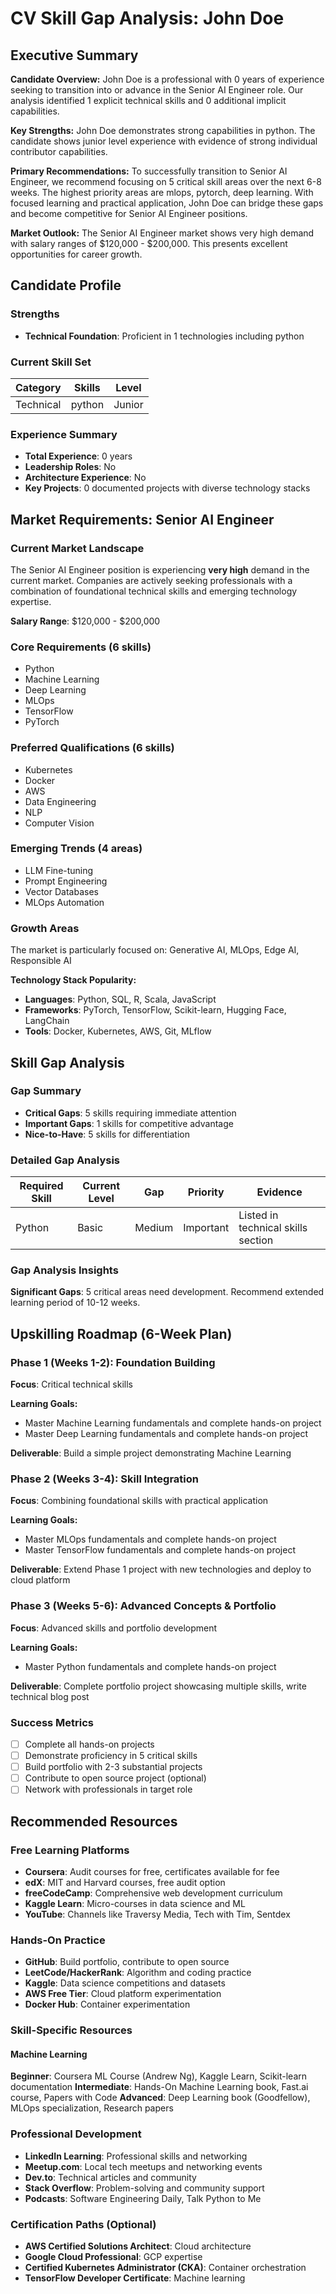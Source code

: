 # CV Skill Gap Analysis: John Doe

## Executive Summary

**Candidate Overview:** John Doe is a professional with 0 years of experience seeking to transition into or advance in the Senior AI Engineer role. Our analysis identified 1 explicit technical skills and 0 additional implicit capabilities.

**Key Strengths:** John Doe demonstrates strong capabilities in python. The candidate shows junior level experience with evidence of strong individual contributor capabilities.

**Primary Recommendations:** To successfully transition to Senior AI Engineer, we recommend focusing on 5 critical skill areas over the next 6-8 weeks. The highest priority areas are mlops, pytorch, deep learning. With focused learning and practical application, John Doe can bridge these gaps and become competitive for Senior AI Engineer positions.

**Market Outlook:** The Senior AI Engineer market shows very high demand with salary ranges of $120,000 - $200,000. This presents excellent opportunities for career growth.

## Candidate Profile

### Strengths
- **Technical Foundation**: Proficient in 1 technologies including python


### Current Skill Set
| Category | Skills | Level |
|----------|--------|-------|
| Technical | python | Junior |


### Experience Summary
- **Total Experience**: 0 years
- **Leadership Roles**: No
- **Architecture Experience**: No
- **Key Projects**: 0 documented projects with diverse technology stacks

## Market Requirements: Senior AI Engineer

### Current Market Landscape
The Senior AI Engineer position is experiencing **very high** demand in the current market. Companies are actively seeking professionals with a combination of foundational technical skills and emerging technology expertise.

**Salary Range**: $120,000 - $200,000

### Core Requirements (6 skills)
- Python
- Machine Learning
- Deep Learning
- MLOps
- TensorFlow
- PyTorch

### Preferred Qualifications (6 skills)
- Kubernetes
- Docker
- AWS
- Data Engineering
- NLP
- Computer Vision

### Emerging Trends (4 areas)
- LLM Fine-tuning
- Prompt Engineering
- Vector Databases
- MLOps Automation

### Growth Areas
The market is particularly focused on: Generative AI, MLOps, Edge AI, Responsible AI

**Technology Stack Popularity:**
- **Languages**: Python, SQL, R, Scala, JavaScript
- **Frameworks**: PyTorch, TensorFlow, Scikit-learn, Hugging Face, LangChain
- **Tools**: Docker, Kubernetes, AWS, Git, MLflow

## Skill Gap Analysis

### Gap Summary
- **Critical Gaps**: 5 skills requiring immediate attention
- **Important Gaps**: 1 skills for competitive advantage
- **Nice-to-Have**: 5 skills for differentiation

### Detailed Gap Analysis
| Required Skill | Current Level | Gap | Priority | Evidence |
|----------------|---------------|-----|----------|----------|
| Python | Basic | Medium | Important | Listed in technical skills section || Machine Learning | None | High | Critical | Not found in CV || Deep Learning | None | High | Critical | Not found in CV || MLOps | None | High | Critical | Not found in CV || TensorFlow | None | High | Critical | Not found in CV || PyTorch | None | High | Critical | Not found in CV || Kubernetes | None | Medium | Nice-to-have | Not demonstrated in CV || Docker | None | Medium | Nice-to-have | Not demonstrated in CV || AWS | None | Medium | Nice-to-have | Not demonstrated in CV || Data Engineering | None | Medium | Nice-to-have | Not demonstrated in CV || NLP | None | Medium | Nice-to-have | Not demonstrated in CV |

### Gap Analysis Insights
**Significant Gaps**: 5 critical areas need development. Recommend extended learning period of 10-12 weeks.

## Upskilling Roadmap (6-Week Plan)

### Phase 1 (Weeks 1-2): Foundation Building
**Focus**: Critical technical skills

**Learning Goals:**
- Master Machine Learning fundamentals and complete hands-on project
- Master Deep Learning fundamentals and complete hands-on project

**Deliverable**: Build a simple project demonstrating Machine Learning

### Phase 2 (Weeks 3-4): Skill Integration
**Focus**: Combining foundational skills with practical application

**Learning Goals:**
- Master MLOps fundamentals and complete hands-on project
- Master TensorFlow fundamentals and complete hands-on project

**Deliverable**: Extend Phase 1 project with new technologies and deploy to cloud platform

### Phase 3 (Weeks 5-6): Advanced Concepts & Portfolio
**Focus**: Advanced skills and portfolio development

**Learning Goals:**
- Master Python fundamentals and complete hands-on project

**Deliverable**: Complete portfolio project showcasing multiple skills, write technical blog post

### Success Metrics
- [ ] Complete all hands-on projects
- [ ] Demonstrate proficiency in 5 critical skills
- [ ] Build portfolio with 2-3 substantial projects
- [ ] Contribute to open source project (optional)
- [ ] Network with professionals in target role

## Recommended Resources

### Free Learning Platforms
- **Coursera**: Audit courses for free, certificates available for fee
- **edX**: MIT and Harvard courses, free audit option
- **freeCodeCamp**: Comprehensive web development curriculum
- **Kaggle Learn**: Micro-courses in data science and ML
- **YouTube**: Channels like Traversy Media, Tech with Tim, Sentdex

### Hands-On Practice
- **GitHub**: Build portfolio, contribute to open source
- **LeetCode/HackerRank**: Algorithm and coding practice
- **Kaggle**: Data science competitions and datasets
- **AWS Free Tier**: Cloud platform experimentation
- **Docker Hub**: Container experimentation

### Skill-Specific Resources

#### Machine Learning
**Beginner**: Coursera ML Course (Andrew Ng), Kaggle Learn, Scikit-learn documentation
**Intermediate**: Hands-On Machine Learning book, Fast.ai course, Papers with Code
**Advanced**: Deep Learning book (Goodfellow), MLOps specialization, Research papers


### Professional Development
- **LinkedIn Learning**: Professional skills and networking
- **Meetup.com**: Local tech meetups and networking events
- **Dev.to**: Technical articles and community
- **Stack Overflow**: Problem-solving and community support
- **Podcasts**: Software Engineering Daily, Talk Python to Me

### Certification Paths (Optional)
- **AWS Certified Solutions Architect**: Cloud architecture
- **Google Cloud Professional**: GCP expertise
- **Certified Kubernetes Administrator (CKA)**: Container orchestration
- **TensorFlow Developer Certificate**: Machine learning